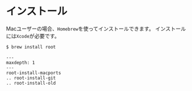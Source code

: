 # インストール

Macユーザーの場合、``Homebrew``を使ってインストールできます。
インストールには``Xcode``が必要です。

```bash
$ brew install root
```


```{toctree}
---
maxdepth: 1
---
root-install-macports
.. root-install-git
.. root-install-old
```
